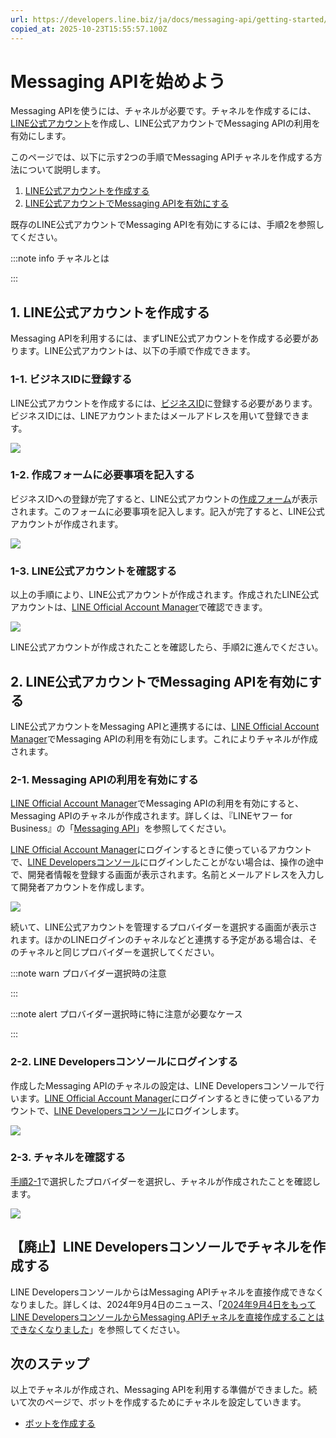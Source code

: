 ```yaml
---
url: https://developers.line.biz/ja/docs/messaging-api/getting-started/
copied_at: 2025-10-23T15:55:57.100Z
---
```

# Messaging APIを始めよう

Messaging APIを使うには、チャネルが必要です。チャネルを作成するには、[LINE公式アカウント](https://developers.line.biz/ja/glossary/#line-official-account)を作成し、LINE公式アカウントでMessaging APIの利用を有効にします。

このページでは、以下に示す2つの手順でMessaging APIチャネルを作成する方法について説明します。

1.  [LINE公式アカウントを作成する](#create-oa)
2.  [LINE公式アカウントでMessaging APIを有効にする](#using-oa-manager)

既存のLINE公式アカウントでMessaging APIを有効にするには、手順2を参照してください。

:::note info
チャネルとは

:::

## 1\. LINE公式アカウントを作成する

Messaging APIを利用するには、まずLINE公式アカウントを作成する必要があります。LINE公式アカウントは、以下の手順で作成できます。

### 1-1. ビジネスIDに登録する

LINE公式アカウントを作成するには、[ビジネスID](https://account.line.biz/signup?redirectUri=https://entry.line.biz/form/entry/unverified)に登録する必要があります。ビジネスIDには、LINEアカウントまたはメールアドレスを用いて登録できます。

![](https://developers.line.biz/media/messaging-api/getting-started/sign-up-business-id-ja.png)

### 1-2. 作成フォームに必要事項を記入する

ビジネスIDへの登録が完了すると、LINE公式アカウントの[作成フォーム](https://entry.line.biz/form/entry/unverified)が表示されます。このフォームに必要事項を記入します。記入が完了すると、LINE公式アカウントが作成されます。

![](https://developers.line.biz/media/messaging-api/getting-started/oa-entry-form-ja.png)

### 1-3. LINE公式アカウントを確認する

以上の手順により、LINE公式アカウントが作成されます。作成されたLINE公式アカウントは、[LINE Official Account Manager](https://manager.line.biz/)で確認できます。

![](https://developers.line.biz/media/messaging-api/getting-started/oa-manager-list-ja.png)

LINE公式アカウントが作成されたことを確認したら、手順2に進んでください。

## 2\. LINE公式アカウントでMessaging APIを有効にする

LINE公式アカウントをMessaging APIと連携するには、[LINE Official Account Manager](https://manager.line.biz/)でMessaging APIの利用を有効にします。これによりチャネルが作成されます。

### 2-1. Messaging APIの利用を有効にする

[LINE Official Account Manager](https://manager.line.biz/)でMessaging APIの利用を有効にすると、Messaging APIのチャネルが作成されます。詳しくは、『LINEヤフー for Business』の「[Messaging API](https://www.lycbiz.com/jp/manual/OfficialAccountManager/account-settings_messaging_api/)」を参照してください。

[LINE Official Account Manager](https://manager.line.biz/)にログインするときに使っているアカウントで、[LINE Developersコンソール](https://developers.line.biz/console/)にログインしたことがない場合は、操作の途中で、開発者情報を登録する画面が表示されます。名前とメールアドレスを入力して開発者アカウントを作成します。

![](https://developers.line.biz/media/messaging-api/getting-started/developer-registration-ja.png)

続いて、LINE公式アカウントを管理するプロバイダーを選択する画面が表示されます。ほかのLINEログインのチャネルなどと連携する予定がある場合は、そのチャネルと同じプロバイダーを選択してください。

:::note warn
プロバイダー選択時の注意

:::

:::note alert
プロバイダー選択時に特に注意が必要なケース

:::

### 2-2. LINE Developersコンソールにログインする

作成したMessaging APIのチャネルの設定は、LINE Developersコンソールで行います。[LINE Official Account Manager](https://manager.line.biz/)にログインするときに使っているアカウントで、[LINE Developersコンソール](https://developers.line.biz/console/)にログインします。

![](https://developers.line.biz/media/messaging-api/getting-started/login-dialog-ja.png)

### 2-3. チャネルを確認する

[手順2-1](#step-one-enable-use-of-messaging-api)で選択したプロバイダーを選択し、チャネルが作成されたことを確認します。

![](https://developers.line.biz/media/messaging-api/getting-started/console-home-ja.png)

## 【廃止】LINE Developersコンソールでチャネルを作成する

LINE DevelopersコンソールからはMessaging APIチャネルを直接作成できなくなりました。詳しくは、2024年9月4日のニュース、「[2024年9月4日をもってLINE DevelopersコンソールからMessaging APIチャネルを直接作成することはできなくなりました](https://developers.line.biz/ja/news/2024/09/04/no-longer-possible-to-create-messaging-api-channels-from-console/)」を参照してください。

## 次のステップ

以上でチャネルが作成され、Messaging APIを利用する準備ができました。続いて次のページで、ボットを作成するためにチャネルを設定していきます。

*   [ボットを作成する](https://developers.line.biz/ja/docs/messaging-api/building-bot/)